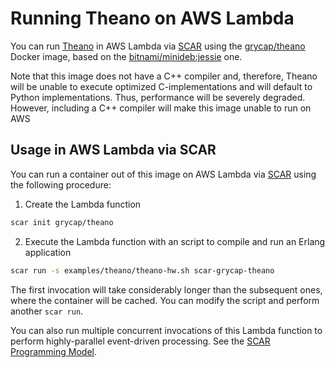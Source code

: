 # Running Theano on AWS Lambda

You can run [Theano](http://deeplearning.net/software/theano/) in AWS Lambda via [SCAR](https://github.com/grycap/scar) using the [grycap/theano](https://hub.docker.com/r/grycap/theano/) Docker image, based on the [bitnami/minideb:jessie](https://hub.docker.com/r/bitnami/minideb/) one.

Note that this image does not have a C++ compiler and, therefore, Theano will be unable to execute optimized C-implementations and will default to Python implementations. Thus, performance will be severely degraded. However, including a C++ compiler will make this image unable to run on AWS 

## Usage in AWS Lambda via SCAR

You can run a container out of this image on AWS Lambda via [SCAR](https://github.com/grycap/scar) using the following procedure:

1. Create the Lambda function

```sh
scar init grycap/theano
```

2. Execute the Lambda function with an script to compile and run an Erlang application

```sh
scar run -s examples/theano/theano-hw.sh scar-grycap-theano
```

The first invocation will take considerably longer than the subsequent ones, where the container will be cached. You can modify the script and perform another `scar run`.

You can also run multiple concurrent invocations of this Lambda function to perform highly-parallel event-driven processing. See the [SCAR Programming Model](https://github.com/grycap/scar/blob/master/README.md#programming-model).